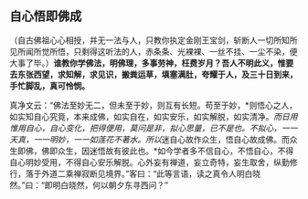 ##  自心悟即佛成

（自古佛祖心心相授，并无一法与人，只教你执定金刚王宝剑，斩断人一切所知所见所闻所觉所悟，只剩得这听法的人，赤条条、光裸裸、一丝不挂、一尘不染，便大事了毕。）**谁教你学佛法，明佛理，多事劳神，枉费岁月？吾人不明此义，惟要去东张西望，求知解，求见识，搬粪运草，填塞满肚，夸耀于人，及三十日到来，手忙脚乱，真可怜悯。**

真净文云：“佛法至妙无二，但未至于妙，则互有长短。苟至于妙，*则悟心之人，如实知自心究竟，本来成佛，如实自在，如实安乐，如实解脱，如实清净。*而日用惟用自心，自心变化，把得便用，莫问是非，拟心思量，已不是也。不拟心，一一天真，一一明妙，一一如莲花不著水。所以*迷自心故作众生，悟自心故成佛。而众生即佛，佛即众生，因迷悟故有彼此也。*如今学者多不信自心，不悟自心，不得自心明妙受用，不得自心安乐解脱。心外妄有禅道，妄立奇特，妄生取舍，纵勤修行，落于外道二乘禅寂断见境界。”客曰：“此等言语，读之真令人明白晓然。”曰：“即明白晓然，何以朝夕东寻西问？”
